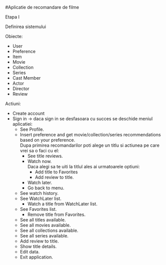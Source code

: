 #Aplicatie de recomandare de filme   

Etapa I   

Definirea sistemului    

Obiecte:    
- User   
- Preference   
- Item   
- Movie   
- Collection   
- Series   
- Cast Member   
- Actor    
- Director   
- Review   

Actiuni:   
- Create account  
- Sign in -> daca sign in se desfasoara cu succes se deschide meniul aplicatiei:  
  - See Profile.  
  - Insert preference and get movie/collection/series recommendations based on your preference.  
    Dupa primirea recomandarilor poti alege un titlu si actiunea pe care vrei sa o faci cu el:  
    - See title reviews.  
    - Watch now.  
      Daca alegi sa te uiti la titlul ales ai urmatoarele optiuni:  
      - Add title to Favorites  
      - Add review to title.  
    - Watch later.  
    - Go back to menu.  
  - See watch history.  
  - See WatchLater list.  
    - Watch a title from WatchLater list.  
  - See Favorites list.  
    - Remove title from Favorites.  
  - See all titles available.  
  - See all movies available.  
  - See all collections available.  
  - See all series available.  
  - Add review to title.  
  - Show title details.  
  - Edit data.  
  - Exit application.  
